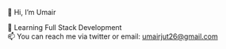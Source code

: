 👋 Hi, I’m Umair

🌱 Learning Full Stack Development  
📫 You can reach me via twitter or email: umairjut26@gmail.com


